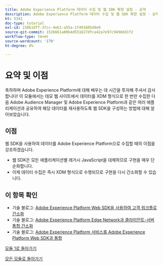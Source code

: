 ```yaml
---
title: Adobe Experience Platform 데이터 수집 및 웹 SDK 확장 설정 - 요약
description: Adobe Experience Platform 데이터 수집 및 웹 SDK 확장 설정 - 요약
kt: 5342
doc-type: tutorial
exl-id: 210b1dff-37cc-4eb1-a55a-1f49160549e9
source-git-commit: 1526661a80b4d551627dfca42a7e97c9498dd1f2
workflow-type: tm+mt
source-wordcount: '179'
ht-degree: 0%

---
```


# 요약 및 이점

축하하며 Adobe Experience Platform에 대해 배우는 데 시간을 투자해 주셔서 감사합니다!
이 모듈에서는 데모 웹 사이트에서 데이터를 XDM 형식으로 한 번만 수집한 다음 Adobe Audience Manager 및 Adobe Experience Platform과 같은 여러 애플리케이션과 공유하여 해당 데이터를 재사용하도록 웹 SDK을 구성하는 방법에 대해 알아보았습니다.

## 이점

웹 SDK을 사용하여 데이터를 Adobe Experience Platform으로 수집할 때의 이점을 강조하겠습니다.

- 웹 SDK은 모든 애플리케이션별 레거시 JavaScript을 대체하므로 구현을 매우 단순화합니다.
- 이제 데이터 수집은 즉시 XDM 형식으로 수행되므로 구현을 다시 간소화할 수 있습니다.

## 이 항목 확인

- 기술 블로그: [Adobe Experience Platform Web SDK을 사용하여 고객 워크플로 간소화](https://medium.com/adobetech/simplifying-customer-workflows-with-adobe-experience-platform-web-sdk-4e54fe134f4a)
- 기술 블로그: [Adobe Experience Platform Edge Network과 클라이언트-서버 통합 간소화](https://medium.com/adobetech/streamlining-client-server-integrations-with-adobe-experience-platform-experience-edge-1caaef887172)
- 기술 블로그: [Adobe Experience Platform 서비스를 Adobe Experience Platform Web SDK과 통합](https://medium.com/adobetech/unify-your-adobe-experience-platform-services-with-adobe-experience-platform-web-sdk-75cf6851a9fc)

[모듈 1로 돌아가기](./data-ingestion-launch-web-sdk.md)

[모든 모듈로 돌아가기](../../../overview.md)
